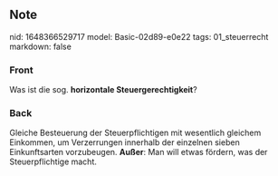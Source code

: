 ## Note
nid: 1648366529717
model: Basic-02d89-e0e22
tags: 01_steuerrecht
markdown: false

### Front
Was ist die sog. <b>horizontale Steuergerechtigkeit</b>?

### Back
Gleiche Besteuerung der Steuerpflichtigen mit wesentlich gleichem
Einkommen, um Verzerrungen innerhalb der einzelnen sieben
Einkunftsarten vorzubeugen. <b>Außer</b>: Man will etwas fördern,
was der Steuerpflichtige macht.
